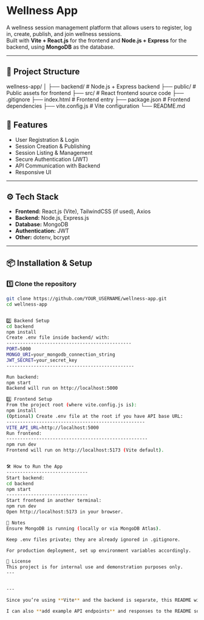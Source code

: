 # Wellness App

A wellness session management platform that allows users to register, log in, create, publish, and join wellness sessions.  
Built with **Vite + React.js** for the frontend and **Node.js + Express** for the backend, using **MongoDB** as the database.

---

## 📂 Project Structure

wellness-app/
│
├── backend/ # Node.js + Express backend
├── public/ # Public assets for frontend
├── src/ # React frontend source code
├── .gitignore
├── index.html # Frontend entry
├── package.json # Frontend dependencies
├── vite.config.js # Vite configuration
└── README.md


## 🚀 Features

- User Registration & Login
- Session Creation & Publishing
- Session Listing & Management
- Secure Authentication (JWT)
- API Communication with Backend
- Responsive UI

---

## ⚙️ Tech Stack

- **Frontend:** React.js (Vite), TailwindCSS (if used), Axios
- **Backend:** Node.js, Express.js
- **Database:** MongoDB
- **Authentication:** JWT
- **Other:** dotenv, bcrypt

---

## 📦 Installation & Setup

### 1️⃣ Clone the repository
```bash
git clone https://github.com/YOUR_USERNAME/wellness-app.git
cd wellness-app


2️⃣ Backend Setup
cd backend
npm install
Create .env file inside backend/ with:
----------------------------------------------
PORT=5000
MONGO_URI=your_mongodb_connection_string
JWT_SECRET=your_secret_key
-----------------------------------------------

Run backend:
npm start
Backend will run on http://localhost:5000

3️⃣ Frontend Setup
From the project root (where vite.config.js is):
npm install
(Optional) Create .env file at the root if you have API base URL:
---------------------------------------------------
VITE_API_URL=http://localhost:5000
Run frontend:
----------------------------------------------------
npm run dev
Frontend will run on http://localhost:5173 (Vite default).


🛠 How to Run the App
------------------------------
Start backend:
cd backend
npm start
------------------------------
Start frontend in another terminal:
npm run dev
Open http://localhost:5173 in your browser.

📌 Notes
Ensure MongoDB is running (locally or via MongoDB Atlas).

Keep .env files private; they are already ignored in .gitignore.

For production deployment, set up environment variables accordingly.

📄 License
This project is for internal use and demonstration purposes only.
---


---

Since you’re using **Vite** and the backend is separate, this README will make it crystal clear for the company how to set up and run both parts.  

I can also **add example API endpoints** and responses to the README so they can test the backend immediately without running the frontend. That would make it even more complete.


